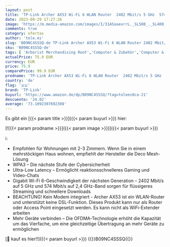 ```yaml
---
layout: post
title: 'TP-Link Archer AX53 Wi-Fi 6 WLAN Router  2402 Mbit/s 5 GHz  574 Mbit/s 2 4 GHz  4 × Gigabit LAN-Ports  unterstützt keine DSL-Funktion'
date: 2023-09-29 17:27:26
image: 'https://m.media-amazon.com/images/I/31ASoaexrrL._SL500_._SL400_.jpg'
comments: true
category: ofertas
author: 'tole.es'
slug: 'B09NC4SSSQ-de TP-Link Archer AX53 Wi-Fi 6 WLAN Router 2402 Mbit/s 5 GHz...'
sku: 'B09NC4SSSQ-de'
tags: [ 'Arborist Merchandising Root','Computer & Zubehör','Computer & Zubehör: Produkte mit Umwelt-Label','Netzwerkgeräte','Router','Self Service','Special Features Stores','TP-Link','a4cbee59-f823-40fe-831a-7de64f655f6f_0','a4cbee59-f823-40fe-831a-7de64f655f6f_1301','a4cbee59-f823-40fe-831a-7de64f655f6f_2701','tp-link','🇩🇪', ]
actualPrice: 75.9 EUR
currency: EUR
price: 75.9
comparePrice: 99.9 EUR
prodname: 'TP-Link Archer AX53 Wi-Fi 6 WLAN Router  2402 Mbit/s 5 GHz  574 Mbit/s 2 4 GHz  4 × Gigabit LAN-Ports  unterstützt keine DSL-Funktion'
country: 'de'
flag: '🇩🇪'
brand: 'TP-Link'
buyurl: 'https://www.amazon.de/dp/B09NC4SSSQ/?tag=tolees0ca-21'
descuento: '24.02'
average: '73.1092307692308'
---
```


Es gibt ein [{{< param title >}}]({{< param buyurl >}}) hier:

[![{{< param prodname >}}]({{< param image >}})]({{< param buyurl >}})

ℹ️:

- Empfohlen für Wohnungen mit 2-3 Zimmern. Wenn Sie in einem mehrstöckigen Haus wohnen, empfiehlt der Hersteller die Deco Mesh-Lösung
- WPA3 – Die nächste Stufe der Cybersicherheit
- Ultra-Low Latency – Ermöglicht reaktionsschnelleres Gaming und Video-Chats
- Gigabit Wi-Fi 6-Geschwindigkeit der nächsten Generation – 2402 Mbit/s auf 5 GHz und 574 Mbit/s auf 2,4 GHz-Band sorgen für flüssigeres Streaming und schnellere Downloads
- BEACHTUNG! Kein Modem integriert - Archer AX53 ist ein WLAN-Router und unterstützt keine DSL-Funktion. Dieses Produkt kann nur als Router oder Access Point eingesetzt werden. Es kann nicht als WiFi-Extender arbeiten
- Mehr Geräte verbinden – Die OFDMA-Technologie erhöht die Kapazität um das Vierfache, um eine gleichzeitige Übertragung an mehr Geräte zu ermöglichen

[🛒 kauf es hier!!]({{< param buyurl >}})
{{<world>}}B09NC4SSSQ{{</world>}}
